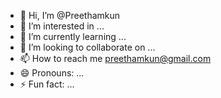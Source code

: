 - 👋 Hi, I’m @Preethamkun
- 👀 I’m interested in ...
- 🌱 I’m currently learning ...
- 💞️ I’m looking to collaborate on ...
- 📫 How to reach me preethamkun@gmail.com
- 😄 Pronouns: ...
- ⚡ Fun fact: ...

<!---
Preethamkun/Preethamkun is a ✨ special ✨ repository because its `README.md` (this file) appears on your GitHub profile.
You can click the Preview link to take a look at your changes.
--->
